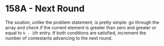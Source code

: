 # 158A - Next Round

The soution, unlike the problem statement, is pretty simple: go
through the array and check if the current element is greater than
zero and greater or equal to `k - 1`th entry. If both conditions are
satisfied, increment the number of contestants advancing to the next
round.
